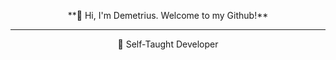 
<p align="center">
**👋 Hi, I'm Demetrius. Welcome to my Github!**
</p>

----

<p align="center">
📖 Self-Taught Developer
</p>
